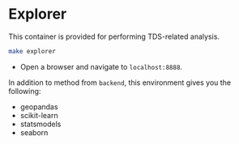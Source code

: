 # Explorer

This container is provided for performing TDS-related analysis.

```sh
make explorer
```

- Open a browser and navigate to `localhost:8888`.

In addition to method from `backend`, this environment gives you the following:
- geopandas
- scikit-learn
- statsmodels
- seaborn
